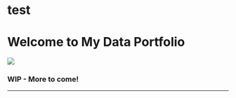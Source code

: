 # test

<!--  --> 

# Welcome to My Data Portfolio
<img src="images/Grey Minimalist Modern Social Media Specialist LinkedIn Banner.jpg?raw=true"/>

### WIP - More to come! 
---
<!--  #### [Example Project 1](https://www.blabla.com/)
[<img src="..."/>](https://www.testtest.com/)
A analyze data from a company.


---
#### [Example Project 2](https://www.whatever.com/)
[<img src="images/.... Image.png?raw=true"/>](https://www.somethingcool.com/)
In this study, I analyzed a data set from the XXXXX using **Tableau**. The main focuses were:<br><br>
What XXXX ? <br><br>
Does XXXX affect XXXXX? <br><br>
What XXXX need additional support to do XXXX? <br><br> 

---
